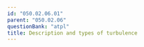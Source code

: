 ```yaml
---
id: "050.02.06.01"
parent: "050.02.06"
questionBank: "atpl"
title: Description and types of turbulence
---
```


